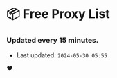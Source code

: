 # :package: Free Proxy List
### Updated every 15 minutes.

- Last updated: `2024-05-30 05:55`

:heart:
